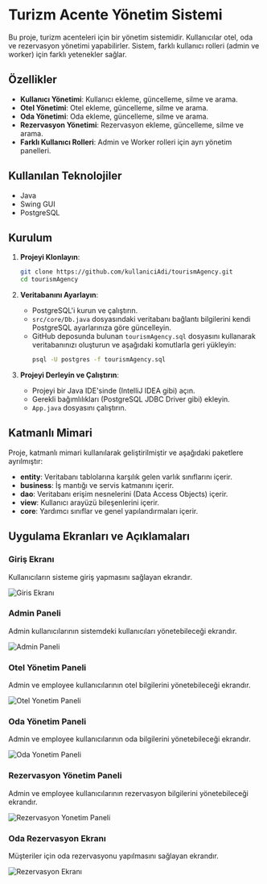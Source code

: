 # Turizm Acente Yönetim Sistemi

Bu proje, turizm acenteleri için bir yönetim sistemidir. Kullanıcılar otel, oda ve rezervasyon yönetimi yapabilirler. Sistem, farklı kullanıcı rolleri (admin ve worker) için farklı yetenekler sağlar.

## Özellikler

- **Kullanıcı Yönetimi**: Kullanıcı ekleme, güncelleme, silme ve arama.
- **Otel Yönetimi**: Otel ekleme, güncelleme, silme ve arama.
- **Oda Yönetimi**: Oda ekleme, güncelleme, silme ve arama.
- **Rezervasyon Yönetimi**: Rezervasyon ekleme, güncelleme, silme ve arama.
- **Farklı Kullanıcı Rolleri**: Admin ve Worker rolleri için ayrı yönetim panelleri.

## Kullanılan Teknolojiler

- Java
- Swing GUI
- PostgreSQL

## Kurulum

1. **Projeyi Klonlayın**:
    ```bash
    git clone https://github.com/kullaniciAdi/tourismAgency.git
    cd tourismAgency
    ```

2. **Veritabanını Ayarlayın**:
    - PostgreSQL'i kurun ve çalıştırın.
    - `src/core/Db.java` dosyasındaki veritabanı bağlantı bilgilerini kendi PostgreSQL ayarlarınıza göre güncelleyin.
    - GitHub deposunda bulunan `tourismAgency.sql` dosyasını kullanarak veritabanınızı oluşturun ve aşağıdaki komutlarla geri yükleyin:
      ```bash
      psql -U postgres -f tourismAgency.sql
      ```

3. **Projeyi Derleyin ve Çalıştırın**:
    - Projeyi bir Java IDE'sinde (IntelliJ IDEA gibi) açın.
    - Gerekli bağımlılıkları (PostgreSQL JDBC Driver gibi) ekleyin.
    - `App.java` dosyasını çalıştırın.

## Katmanlı Mimari

Proje, katmanlı mimari kullanılarak geliştirilmiştir ve aşağıdaki paketlere ayrılmıştır:

- **entity**: Veritabanı tablolarına karşılık gelen varlık sınıflarını içerir.
- **business**: İş mantığı ve servis katmanını içerir.
- **dao**: Veritabanı erişim nesnelerini (Data Access Objects) içerir.
- **view**: Kullanıcı arayüzü bileşenlerini içerir.
- **core**: Yardımcı sınıflar ve genel yapılandırmaları içerir.

## Uygulama Ekranları ve Açıklamaları

### Giriş Ekranı
Kullanıcıların sisteme giriş yapmasını sağlayan ekrandır.

![Giris Ekranı](img/loginEkrani.png)

### Admin Paneli
Admin kullanıcılarının sistemdeki kullanıcıları yönetebileceği ekrandır.

![Admin Paneli](./img/AdminPaneli.png)

### Otel Yönetim Paneli
Admin ve employee kullanıcılarının otel bilgilerini yönetebileceği ekrandır.

![Otel Yonetim Paneli](./img/OtelYonetimPaneli.png)

### Oda Yönetim Paneli
Admin ve employee kullanıcılarının oda bilgilerini yönetebileceği ekrandır.

![Oda Yonetim Paneli](./img/OdaYonetimPaneli.png)

### Rezervasyon Yönetim Paneli
Admin ve employee kullanıcılarının rezervasyon bilgilerini yönetebileceği ekrandır.

![Rezervasyon Yonetim Paneli](./img/RezervasyonYonetimPaneli.png)

### Oda Rezervasyon Ekranı
Müşteriler için oda rezervasyonu yapılmasını sağlayan ekrandır.

![Rezervasyon Ekranı](./img/RezervasyonEkrani.png)

